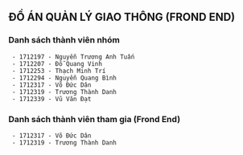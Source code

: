 ## ĐỒ ÁN QUẢN LÝ GIAO THÔNG (FROND END)
### Danh sách thành viên nhóm
	 - 1712197 - Nguyễn Trương Anh Tuấn 
	 - 1712207 - Đỗ Quang Vinh
	 - 1712253 - Thạch Minh Trí
	 - 1712294 - Nguyễn Quang Bình
	 - 1712317 - Võ Đức Dân 
	 - 1712319 - Trương Thành Danh
	 - 1712339 - Vũ Văn Đạt
### Danh sách thành viên tham gia (Frond End)
	 - 1712317 - Võ Đức Dân
	 - 1712319 - Trương Thành Danh
